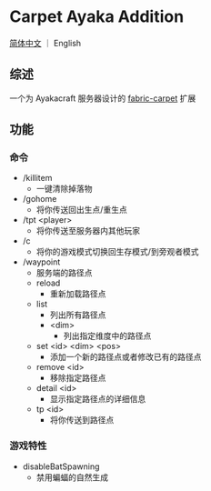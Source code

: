 # Carpet Ayaka Addition

[简体中文](README_zh.md) ｜ English

## 综述

一个为 Ayakacraft 服务器设计的 [fabric-carpet](https://github.com/gnembon/fabric-carpet/) 扩展

## 功能

### 命令

- /killitem
    - 一键清除掉落物
- /gohome
    - 将你传送回出生点/重生点
- /tpt \<player>
    - 将你传送至服务器内其他玩家
- /c
    - 将你的游戏模式切换回生存模式/到旁观者模式
- /waypoint
    - 服务端的路径点
    - reload
        - 重新加载路径点
    - list
        - 列出所有路径点
        - \<dim>
            - 列出指定维度中的路径点
    - set \<id> \<dim> \<pos>
        - 添加一个新的路径点或者修改已有的路径点
    - remove \<id>
        - 移除指定路径点
    - detail \<id>
        - 显示指定路径点的详细信息
    - tp \<id>
        - 将你传送到路径点

### 游戏特性

- disableBatSpawning
    - 禁用蝙蝠的自然生成
